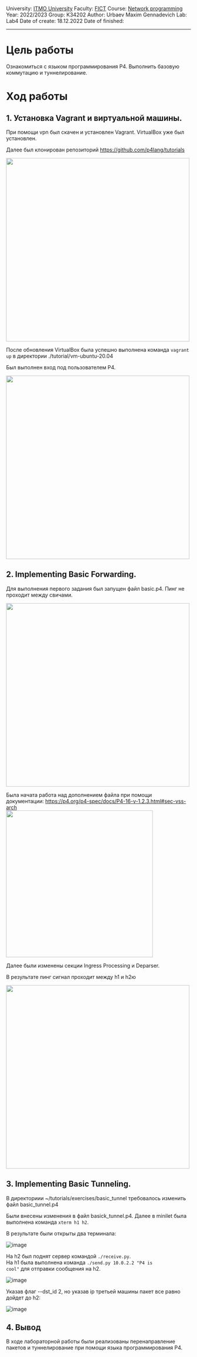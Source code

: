 University: [ITMO University](https://itmo.ru/ru/)
Faculty: [FICT](https://fict.itmo.ru)
Course: [Network programming](https://github.com/itmo-ict-faculty/network-programming)
Year: 2022/2023
Group: K34202
Author: Urbaev Maxim Gennadevich
Lab: Lab4
Date of create: 18.12.2022
Date of finished: 
___

# Цель работы

Ознакомиться с языком программирования P4. Выполнить базовую коммутацию и туннелирование.

# Ход работы
## 1. Установка Vagrant и виртуальной машины.

При помощи vpn был скачен и установлен Vagrant. VirtualBox уже был установлен. 

Далее был клонирован репозиторий https://github.com/p4lang/tutorials

<img src = https://user-images.githubusercontent.com/67152968/208302262-e622a987-4465-4d4c-b2c8-e69c634953aa.png width=500>

После обновления VirtualBox была успешно выполнена команда <code>vagrant up</code> в директории ./tutorial/vm-ubuntu-20.04

Был выполнен вход под пользователем P4.

<img src = https://user-images.githubusercontent.com/67152968/208305560-22ac5fa9-0f18-4047-8061-8f69089d6017.png width=500>

## 2. Implementing Basic Forwarding.

Для выполнения первого задания был запущен файл basic.p4. Пинг не проходит между свичами.

<img src = https://user-images.githubusercontent.com/67152968/208311021-22902193-a857-4cd8-bb1b-d8e6738dc775.png width=500>

Была начата работа над дополнением файла при помощи документации: https://p4.org/p4-spec/docs/P4-16-v-1.2.3.html#sec-vss-arch  
<img src = https://user-images.githubusercontent.com/67152968/208312288-9e20b036-0b1e-4d43-8a57-243e185f8f44.png width=400>

Далее были изменены секции Ingress Processing и Deparser.

В результате пинг сигнал проходит между h1 и h2ю

<img src = https://user-images.githubusercontent.com/67152968/208313315-1e4af043-ddbf-424b-81dd-7148924b8941.png width=500>

## 3. Implementing Basic Tunneling.

В директориии ~/tutorials/exercises/basic_tunnel требовалось изменить файл basic_tunnel.p4

Были внесены изменения в файл basick_tunnel.p4. Далее в minilet была выполнена команда <code>xterm h1 h2</code>.

В результате были открыты два терминала:

![image](https://user-images.githubusercontent.com/67152968/209218428-6badda2e-b9d3-46f7-ae24-ac43771d3b4e.png)

На h2 был поднят сервер командой <code>./receive.py</code>.  
На h1 была выполнена команда <code>./send.py 10.0.2.2 "P4 is cool"</code> для отправки сообщения на h2.

![image](https://user-images.githubusercontent.com/67152968/209219555-ad519be5-b4d3-4470-8886-8bd2a9c5ed3d.png)

Указав флаг --dst_id 2, но указав ip третьей машины пакет все равно дойдет до h2:  

![image](https://user-images.githubusercontent.com/67152968/209220740-39c31771-2767-4129-9703-cd703c98f34d.png)

## 4. Вывод
В ходе лабораторной работы были реализованы перенаправление пакетов и туннелирование при помощи языка программирования P4. 
